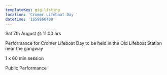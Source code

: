 ```yaml
---
templateKey: gig-listing
location: 'Cromer Lifeboat Day '
datetime: '1659866400'
---
```

Sat 7th August @ 11.00 hrs

Performance for Cromer Lifeboat Day to be held in the Old Lifeboat Station near the gangway

1 x 60 min session

Public Performance